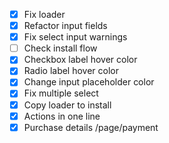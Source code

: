 - [x] Fix loader
- [x] Refactor input fields
- [x] Fix select input warnings
- [ ] Check install flow
- [x] Checkbox label hover color
- [x] Radio label hover color
- [x] Change input placeholder color
- [x] Fix multiple select
- [x] Copy loader to install
- [x] Actions in one line
- [x] Purchase details /page/payment
